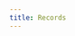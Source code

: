 ```yaml
---
title: Records
---
```


<!-- Cloudflare Web Analytics --><script defer src='https://static.cloudflareinsights.com/beacon.min.js' data-cf-beacon='{"token": "9f9569f9d5e2464e9f1a094c2bb65d66"}'></script><!-- End Cloudflare Web Analytics -->
